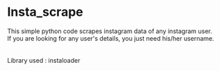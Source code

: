 # Insta_scrape

This simple python code scrapes instagram data of any instagram user.<br>
If you are looking for any user's details, you just need his/her username. <br>
<br> <br>
Library used : instaloader
